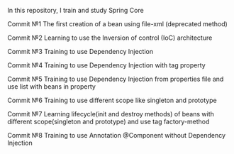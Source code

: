 In this repository, I train and study Spring Core

Commit №1 The first creation of a bean using file-xml (deprecated method)

Commit №2 Learning to use the Inversion of control (IoC) architecture

Commit №3 Training to use Dependency Injection

Commit №4 Training to use Dependency Injection with tag property

Commit №5 Training to use Dependency Injection from properties file and use list with beans in property

Commit №6 Training to use different scope like singleton and prototype

Commit №7 Learning lifecycle(init and destroy methods) of beans with different scope(singleton and prototype) and use tag factory-method

Commit №8 Training to use Annotation @Component without Dependency Injection